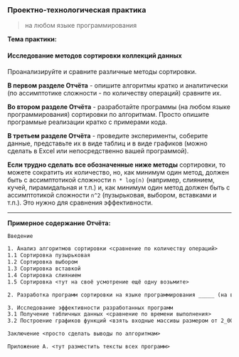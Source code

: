 ### Проектно-технологическая практика 

> на любом языке программирования

**Тема практики:**  

#### Исследование методов сортировки коллекций данных

Проанализируйте и сравните различные методы сортировки.  

**В первом разделе Отчёта** - опишите алгоритмы кратко и аналитически (по ассимптотике сложности - по количеству операций) сравните их.  

**Во втором разделе Отчёта** - разработайте программы (на любом языке программирования) сортировки по алгоритмам. Просто опишите программые реализации кратко с примерами кода.  

**В третьем разделе Отчёта** - проведите эксперименты, соберите данные, представьте их в виде таблиц и в виде графиков (можно сделать в Excel или непосредственно вашей программой).  

**Если трудно сделать все обозначенные ниже методы** сортировки, то можете сократить их количество, но, как минимум один метод, должен быть с ассимптотикой сложности `n * log(n)` (например, слиянием, кучей, пирамидальная и т.п.) и, как минимум один метод должен быть с ассимптотикой сложности `n^2` (пузырьковая, выбором, вставками и т.п.).  Это нужно для сравнения эффективности.  

---  

**Примерное содержание Отчёта:**  

```txt
Введение

1. Анализ алгоритмов сортировки <сравнение по количеству операций> 
1.1 Сортировка пузырьковая
1.2 Сортировка выбором
1.3 Сортировка вставкой
1.4 Сортировка слиянием
1.5 Сортировка <тут на своё усмотрение ещё одну возьмите>

2. Разработка программ сортировки на языке программирования _____ (на ваш выбор) 

3. Исследование эффективности разработанных программ
3.1 Получение табличных данных <сравнение по времени выполнения>
3.2 Построение графиков функций <взять входные массивы размером от 2_000 до 20_000 с шагом в 2_000>

Заключение <просто сделать выводы по алгоритмам>

Приложение А. <тут разместить тексты всех программ>
```
